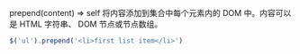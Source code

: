prepend(content)  ⇒ self
将内容添加到集合中每个元素内的 DOM 中。内容可以是 HTML 字符串、 DOM 节点或节点数组。
```js
$('ul').prepend('<li>first list item</li>')
```